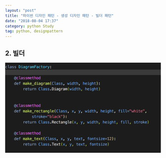 ```yaml
---
layout: "post"
title: "파이썬 디자인 패턴 - 생성 디자인 패턴 - 빌더 패턴"
date: "2018-08-04 17:37"
category: python Study
tag: python, designpattern
---
```


## 2. 빌더

![test](assets/test.png)
